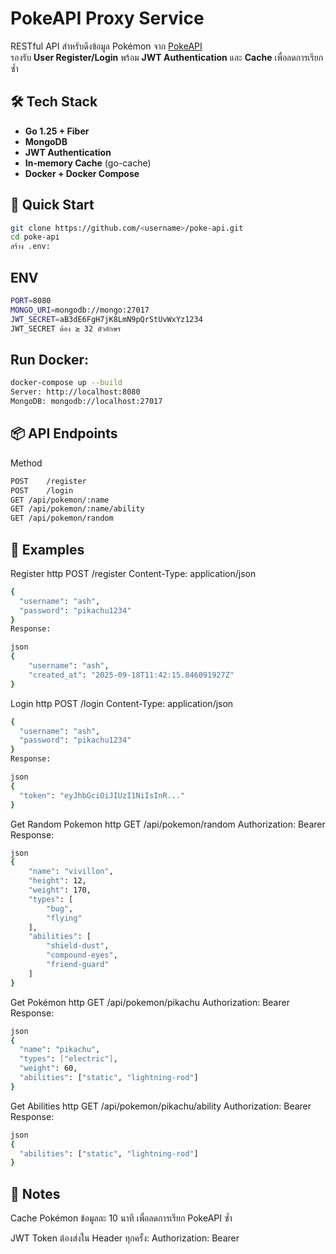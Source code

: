 # PokeAPI Proxy Service

RESTful API สำหรับดึงข้อมูล Pokémon จาก [PokeAPI](https://pokeapi.co/)  
รองรับ **User Register/Login** พร้อม **JWT Authentication** และ **Cache** เพื่อลดการเรียกซ้ำ

## 🛠 Tech Stack

- **Go 1.25 + Fiber**
- **MongoDB**
- **JWT Authentication**
- **In-memory Cache** (go-cache)
- **Docker + Docker Compose**

## 🚀 Quick Start

```bash
git clone https://github.com/<username>/poke-api.git
cd poke-api
สร้าง .env:
```

## ENV
```bash
PORT=8080
MONGO_URI=mongodb://mongo:27017
JWT_SECRET=aB3dE6FgH7jK8LmN9pQrStUvWxYz1234
JWT_SECRET ต้อง ≥ 32 ตัวอักษร
```

## Run Docker:
```bash
docker-compose up --build
Server: http://localhost:8080
MongoDB: mongodb://localhost:27017
```

## 📦 API Endpoints
Method
```bash
POST	/register
POST	/login	
GET	/api/pokemon/:name	
GET	/api/pokemon/:name/ability	
GET	/api/pokemon/random
```


## 📄 Examples
Register
http
POST /register
Content-Type: application/json

```bash
{
  "username": "ash",
  "password": "pikachu1234"
}
Response:

json
{
    "username": "ash",
    "created_at": "2025-09-18T11:42:15.846091927Z"
}
```

Login
http
POST /login
Content-Type: application/json

```bash
{
  "username": "ash",
  "password": "pikachu1234"
}
Response:

json
{
  "token": "eyJhbGciOiJIUzI1NiIsInR..."
}
```


Get Random Pokemon
http
GET /api/pokemon/random
Authorization: Bearer <token>
Response:

```bash
json
{
    "name": "vivillon",
    "height": 12,
    "weight": 170,
    "types": [
        "bug",
        "flying"
    ],
    "abilities": [
        "shield-dust",
        "compound-eyes",
        "friend-guard"
    ]
}
```

Get Pokémon
http
GET /api/pokemon/pikachu
Authorization: Bearer <token>
Response:

```bash
json
{
  "name": "pikachu",
  "types": ["electric"],
  "weight": 60,
  "abilities": ["static", "lightning-rod"]
}
```

Get Abilities
http
GET /api/pokemon/pikachu/ability
Authorization: Bearer <token>
Response:

```bash
json
{
  "abilities": ["static", "lightning-rod"]
}
```


## 📝 Notes
Cache Pokémon ข้อมูลละ 10 นาที เพื่อลดการเรียก PokeAPI ซ้ำ

JWT Token ต้องส่งใน Header ทุกครั้ง:
Authorization: Bearer <token>